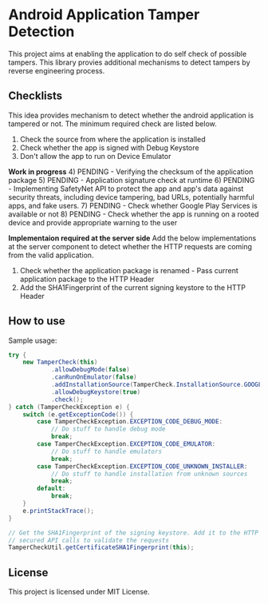 # Android Application Tamper Detection

This project aims at enabling the application to do self check of possible tampers. This library provies additional mechanisms to detect tampers by reverse engineering process. 


## Checklists

This idea provides mechanism to detect whether the android application is tampered or not. The minimum required check are listed below.
1)	Check the source from where the application is installed
2)	Check whether the app is signed with Debug Keystore
3)	Don't allow the app to run on Device Emulator

<b>Work in progress</b>
4)	PENDING - Verifying the checksum of the application package
5)	PENDING - Application signature check at runtime
6)	PENDING - Implementing SafetyNet API to protect the app and app's data against security threats, including device tampering, bad URLs, potentially harmful apps, and fake users.
7)	PENDING - Check whether Google Play Services is available or not
8)	PENDING - Check whether the app is running on a rooted device and provide appropriate warning to the user


<b>Implementaion required at the server side</b>
Add the below implementations at the server component to detect whether the HTTP requests are coming from the valid application.
1) Check whether the application package is renamed - Pass current application package to the HTTP Header
2) Add the SHA1Fingerprint of the current signing keystore to the HTTP Header



## How to use
Sample usage:<br>
```java
try {
	new TamperCheck(this)
			.allowDebugMode(false)
			.canRunOnEmulator(false)
			.addInstallationSource(TamperCheck.InstallationSource.GOOGLE_PLAY_STORE)
			.allowDebugKeystore(true)
			.check();
} catch (TamperCheckException e) {
	switch (e.getExceptionCode()) {
		case TamperCheckException.EXCEPTION_CODE_DEBUG_MODE:
			// Do stuff to handle debug mode
			break;
		case TamperCheckException.EXCEPTION_CODE_EMULATOR:
			// Do stuff to handle emulators
			break;
		case TamperCheckException.EXCEPTION_CODE_UNKNOWN_INSTALLER:
			// Do stuff to handle installation from unknown sources
			break;
		default:
			break;
	}
	e.printStackTrace();
}

// Get the SHA1Fingerprint of the signing keystore. Add it to the HTTP headers of your
// secured API calls to validate the requests
TamperCheckUtil.getCertificateSHA1Fingerprint(this);
```

## License

This project is licensed under MIT License.